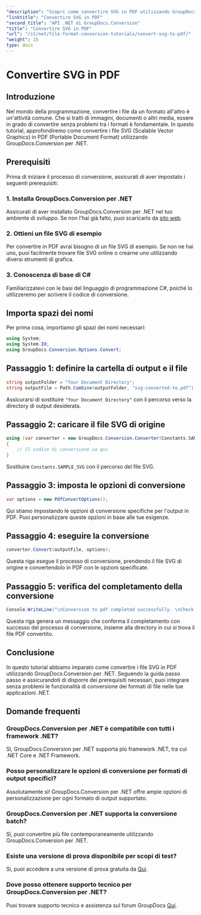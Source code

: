 ```yaml
---
"description": "Scopri come convertire SVG in PDF utilizzando GroupDocs.Conversion per .NET senza sforzo. Semplifica il tuo processo di gestione dei documenti."
"linktitle": "Convertire SVG in PDF"
"second_title": "API .NET di GroupDocs.Conversion"
"title": "Convertire SVG in PDF"
"url": "/it/net/file-format-conversion-tutorials/convert-svg-to-pdf/"
"weight": 15
type: docs
---
```

# Convertire SVG in PDF

## Introduzione
Nel mondo della programmazione, convertire i file da un formato all'altro è un'attività comune. Che si tratti di immagini, documenti o altri media, essere in grado di convertire senza problemi tra i formati è fondamentale. In questo tutorial, approfondiremo come convertire i file SVG (Scalable Vector Graphics) in PDF (Portable Document Format) utilizzando GroupDocs.Conversion per .NET.
## Prerequisiti
Prima di iniziare il processo di conversione, assicurati di aver impostato i seguenti prerequisiti:
### 1. Installa GroupDocs.Conversion per .NET
Assicurati di aver installato GroupDocs.Conversion per .NET nel tuo ambiente di sviluppo. Se non l'hai già fatto, puoi scaricarlo da [sito web](https://releases.groupdocs.com/conversion/net/).
### 2. Ottieni un file SVG di esempio
Per convertire in PDF avrai bisogno di un file SVG di esempio. Se non ne hai uno, puoi facilmente trovare file SVG online o crearne uno utilizzando diversi strumenti di grafica.
### 3. Conoscenza di base di C#
Familiarizzatevi con le basi del linguaggio di programmazione C#, poiché lo utilizzeremo per scrivere il codice di conversione.

## Importa spazi dei nomi
Per prima cosa, importiamo gli spazi dei nomi necessari:
```csharp
using System;
using System.IO;
using GroupDocs.Conversion.Options.Convert;
```
## Passaggio 1: definire la cartella di output e il file
```csharp
string outputFolder = "Your Document Directory";
string outputFile = Path.Combine(outputFolder, "svg-converted-to.pdf");
```
Assicurarsi di sostituire `"Your Document Directory"` con il percorso verso la directory di output desiderata.
## Passaggio 2: caricare il file SVG di origine
```csharp
using (var converter = new GroupDocs.Conversion.Converter(Constants.SAMPLE_SVG))
{
    // Il codice di conversione va qui
}
```
Sostituire `Constants.SAMPLE_SVG` con il percorso del file SVG.
## Passaggio 3: imposta le opzioni di conversione
```csharp
var options = new PdfConvertOptions();
```
Qui stiamo impostando le opzioni di conversione specifiche per l'output in PDF. Puoi personalizzare queste opzioni in base alle tue esigenze.
## Passaggio 4: eseguire la conversione
```csharp
converter.Convert(outputFile, options);
```
Questa riga esegue il processo di conversione, prendendo il file SVG di origine e convertendolo in PDF con le opzioni specificate.
## Passaggio 5: verifica del completamento della conversione
```csharp
Console.WriteLine("\nConversion to pdf completed successfully. \nCheck output in {0}", outputFolder);
```
Questa riga genera un messaggio che conferma il completamento con successo del processo di conversione, insieme alla directory in cui si trova il file PDF convertito.

## Conclusione
In questo tutorial abbiamo imparato come convertire i file SVG in PDF utilizzando GroupDocs.Conversion per .NET. Seguendo la guida passo passo e assicurandoti di disporre dei prerequisiti necessari, puoi integrare senza problemi le funzionalità di conversione dei formati di file nelle tue applicazioni .NET.
## Domande frequenti
### GroupDocs.Conversion per .NET è compatibile con tutti i framework .NET?
Sì, GroupDocs.Conversion per .NET supporta più framework .NET, tra cui .NET Core e .NET Framework.
### Posso personalizzare le opzioni di conversione per formati di output specifici?
Assolutamente sì! GroupDocs.Conversion per .NET offre ampie opzioni di personalizzazione per ogni formato di output supportato.
### GroupDocs.Conversion per .NET supporta la conversione batch?
Sì, puoi convertire più file contemporaneamente utilizzando GroupDocs.Conversion per .NET.
### Esiste una versione di prova disponibile per scopi di test?
Sì, puoi accedere a una versione di prova gratuita da [Qui](https://releases.groupdocs.com/).
### Dove posso ottenere supporto tecnico per GroupDocs.Conversion per .NET?
Puoi trovare supporto tecnico e assistenza sul forum GroupDocs [Qui](https://forum.groupdocs.com/c/conversion/11).